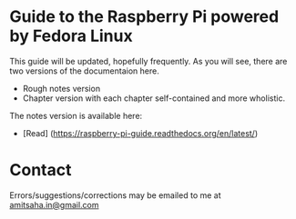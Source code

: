 Guide to the Raspberry Pi powered by Fedora Linux
=================================================
This guide will be updated, hopefully frequently. As you will see, there are two versions of the documentaion here.

+ Rough notes version
+ Chapter version with each chapter self-contained and more wholistic.

The notes version is available here:

+ [Read] (https://raspberry-pi-guide.readthedocs.org/en/latest/)


Contact
=======
Errors/suggestions/corrections may be emailed to me at amitsaha.in@gmail.com


